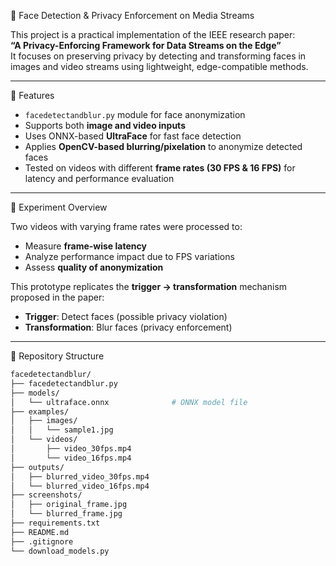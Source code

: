🔐 Face Detection & Privacy Enforcement on Media Streams

This project is a practical implementation of the IEEE research paper:  
**“A Privacy-Enforcing Framework for Data Streams on the Edge”**  
It focuses on preserving privacy by detecting and transforming faces in images and video streams using lightweight, edge-compatible methods.

---

📌 Features

- `facedetectandblur.py` module for face anonymization
- Supports both **image and video inputs**
- Uses ONNX-based **UltraFace** for fast face detection
- Applies **OpenCV-based blurring/pixelation** to anonymize detected faces
- Tested on videos with different **frame rates (30 FPS & 16 FPS)** for latency and performance evaluation

---

🧪 Experiment Overview

Two videos with varying frame rates were processed to:

- Measure **frame-wise latency**
- Analyze performance impact due to FPS variations
- Assess **quality of anonymization**

This prototype replicates the **trigger → transformation** mechanism proposed in the paper:
- **Trigger**: Detect faces (possible privacy violation)
- **Transformation**: Blur faces (privacy enforcement)

---

 📂 Repository Structure

```bash
facedetectandblur/
├── facedetectandblur.py
├── models/
│   └── ultraface.onnx              # ONNX model file
├── examples/
│   ├── images/
│   │   └── sample1.jpg
│   └── videos/
│       ├── video_30fps.mp4
│       └── video_16fps.mp4
├── outputs/
│   ├── blurred_video_30fps.mp4
│   └── blurred_video_16fps.mp4
├── screenshots/
│   ├── original_frame.jpg
│   └── blurred_frame.jpg
├── requirements.txt
├── README.md
├── .gitignore
└── download_models.py
